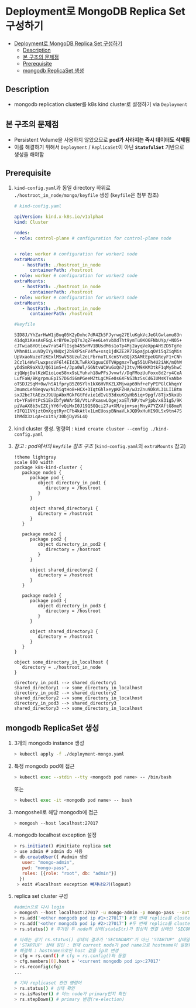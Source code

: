 # Deployment로 MongoDB Replica Set 구성하기

- [Deployment로 MongoDB Replica Set 구성하기](#deployment로-mongodb-replica-set-구성하기)
  - [Description](#description)
  - [본 구조의 문제점](#본-구조의-문제점)
  - [Prerequisite](#prerequisite)
  - [mongodb ReplicaSet 생성](#mongodb-replicaset-생성)

## Description

- mongodb replication cluster를 k8s kind cluster로 설정하기 via `Deployment`

## 본 구조의 문제점

- Persistent Volume을 사용하지 않았으므로 **pod가 사라지는 즉시 데이터도 삭제됨**
- 이를 해결하기 위해서 `Deployment` / `ReplicaSet`이 아닌 **`StatefulSet`** 기반으로 생성을 해야함

## Prerequisite

1. `kind-config.yaml`과 동일 directory 하위로 `./hostroot_in_node/mongo/keyfile` 생성 (`keyfile`은 첨부 참조)
   ```yaml
   # kind-config.yaml

   apiVersion: kind.x-k8s.io/v1alpha4
   kind: Cluster

   nodes:
   - role: control-plane # configuration for control-plane node


   - role: worker # configuration for worker1 node
   extraMounts:
      - hostPath: ./hostroot_in_node
         containerPath: /hostroot
   - role: worker # configuration for worker2 node
   extraMounts:
      - hostPath: ./hostroot_in_node
         containerPath: /hostroot
   - role: worker # configuration for worker3 node
   extraMounts:
      - hostPath: ./hostroot_in_node
         containerPath: /hostroot
   ```
   ```bash
   #keyfile

   5ID8J/YhZarHwW1jBuq05K2yDxhc7dR4Zk5FJyrwg27EluKgkVcJeGlGwlamu83n
   41dqXiKesAsFGqLkrBY0eJpQ7sJqZFee6LeYvbXdTht9ymTu0KO6FNbUYp/+NO5+
   cJTwia8YOtiew7raS4flIsgb455rMV1BUsdM6s1oTp4Mj2ayqVeXppAHSZD5TgYe
   VMhn8iLvuVDyIYyXNQxj2b9XPSsFV4fw+xsq1jdKZE2R7IGpajpLqOVi5qZiqMis
   UpVxaoNuzoTzKExlMSwV58Uzul2eLFbrnuTLXcnSYvBQjXSAMtEpeUGReyF1+CNh
   2CzlL4WvFLwxpsoVF6l4EIdJLTwRkX1guuC0TVHpgmz+Twg551UFh4U2iAK/mQhW
   yDdSmR9aXVJ/Q61imS+4/3pa0Wl/G6NtvWCWuGxQn7j3tv/M9XKM3tkF1qMy5hwC
   zjQWpjDalKzWIioLoe58nx9sLYuhvh18wPFsJvvwf//DqFMozUuFoxx8d2ry4CeA
   LufFaW/BKgrpmuEpIS7D6di6mPGeeMZtLgCMEe0s6XFNS3hz5sCd6IUMsKTvaNbe
   oTSDJ2SqM+0w/hSA1fpryB5Z0SYln1kX6HVRKZLXMjwap69hf+eFyPIPGlCkhqnY
   JmumcLehBeqvw/NLhiqtHo8+HCX+3IqtGhlxeypKFZHA/wJzZnu9DkVL31LI1Btm
   sxJ2bc7tAEzxJ9UUpAbxMGkFGtFdvie1dIvU33dxuKQyHb5iq+9pgf/8Tjx5kxUb
   rb+YFa9YtPcS1ExIbfyWWAr58/VtLnPxaswLOgejxoET/NP/twPjpb/x831g5/9K
   piVaAX8b3vIZCjYY6fvQiMxI0J19QSGQci27a+XM/ejm+sojMnyA7YZXAftG8meR
   rIFQ1IVKjztOmXgqtRyrCFb4kAtlx1LmEUospBNnaVLkJQD9xHuHI9OLSx9tn47S
   1hMdX3zLqA+cx1tS/30bjDyV5L4Q
   ```

2. kind cluster 생성. 명령여 : `kind create cluster --config ./kind-config.yaml`
3. *참고 : pod에서의 `keyfile` 참조 구조* (`kind-config.yaml`의 `extraMounts` 참고)
   ```plantuml
   !theme lightgray
   scale 800 width
   package k8s-kind-cluster {
      package node1 {
         package pod {
            object directory_in_pod1 {
               directory = /hostroot
            }
         }

         object shared_directory1 {
            directory = /hostroot
         }
      }

      package node2 {
         package pod2 {
            object directory_in_pod2 {
               directory = /hostroot
            }
         }

         object shared_directory2 {
            directory = /hostroot
         }
      }

      package node3 {
         package pod3 {
            object directory_in_pod3 {
               directory = /hostroot
            }
         }

         object shared_directory3 {
            directory = /hostroot
         }
      }
   }

   object some_directory_in_localhost {
      directory = ./hostroot_in_node
   }

   directory_in_pod1 --> shared_directory1
   shared_directory1 --> some_directory_in_localhost
   directory_in_pod2 --> shared_directory2
   shared_directory2 --> some_directory_in_localhost
   directory_in_pod3 --> shared_directory3
   shared_directory3 --> some_directory_in_localhost
   ```

## mongodb ReplicaSet 생성

1. 3개의 mongodb instance 생성

   ```bash
   > kubectl apply -f ./deployment-mongo.yaml
   ```

2. 특정 mongodb pod에 접근

   ```bash
   > kubectl exec --stdin --tty <mongodb pod name> -- /bin/bash
   ```

   또는

   ```bash
   > kubectl exec -it <mongodb pod name> -- bash
   ```

3. mongoshell로 해당 mongodb에 접근

   ```bash
   > mongosh --host localhost:27017
   ```

4. mongodb localhost exception 설정

   ```javascript
   > rs.initiate() #initiate replica set
   > use admin # admin db 사용
   > db.createUser({ #admin 생성
      user: "mongo-admin",
      pwd: "mongo-pass",
      roles: [{role: "root", db: "admin"}]
     })
    > exit #localhost exception 빠져나오기(logout)
   ```

5. replica set cluster 구성

   ```bash
   #admin으로 다시 login
   > mongosh --host localhost:27017 -u mongo-admin -p mongo-pass --authenticationDatabase admin
   > rs.add('<other mongodb pod ip #1>:27017') #첫 번째 replica를 cluster에 추가
   > rs.add('<other mongodb pod ip #2>:27017') #두 번째 replica를 cluster에 추가
   > rs.status() # 추가된 두 node의 상태(stateStr)가 정상적 연결 상태인 'SECONDARY'인지 여부 확인

   # 아래는 상기 rs.status() 상태의 결과가 'SECONDARY'가 아닌 'STARTUP' 상태일 경우 수행.
   # 'STARTUP' 상태 원인 : 현재 current node가 pod name으로 hostname이 설정되어 있는데, 타 노드가 pod name으로는 접근할 수 없기 때문
   # 해결책 : hostname으로된 host 값을 ip로 변경
   > cfg = rs.conf() # cfg = rs.config()와 동일
   > cfg.members[0].host = '<current mongodb pod ip>:27017'
   > rs.reconfig(cfg)
   ...

   # 기타 replicaset 관련 명령어
   > rs.status() # 상태 확인
   > rs.isMaster() # 어느 node가 primary인지 확인
   > rs.stepDown() # primary 변경(re-election)
   ```
